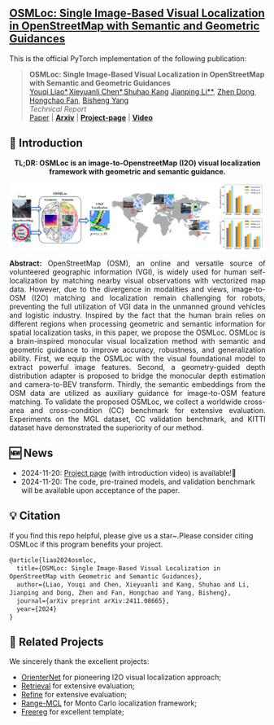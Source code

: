 <h2> 
<a href="https://whu-usi3dv.github.io/OSMLoc/" target="_blank">OSMLoc: Single Image-Based Visual Localization in OpenStreetMap with Semantic and Geometric Guidances</a>
</h2>

This is the official PyTorch implementation of the following publication:

> **OSMLoc: Single Image-Based Visual Localization in OpenStreetMap with Semantic and Geometric Guidances**<br/>
> [Youqi Liao*](https://martin-liao.github.io/),[Xieyuanli Chen*](https://xieyuanli-chen.com/),[Shuhao Kang](https://kang-1-2-3.github.io/) [Jianping Li**](https://kafeiyin00.github.io/),  [Zhen Dong](https://dongzhenwhu.github.io/index.html), [Hongchao Fan](https://scholar.google.com/citations?user=VeH-I7AAAAAJ), [Bisheng Yang](https://3s.whu.edu.cn/info/1025/1415.htm)<br/>
> *Technical Report*<br/>
> [Paper]() | [**Arxiv**](https://arxiv.org/abs/2411.08665) | [**Project-page**](https://whu-usi3dv.github.io/OSMLoc/) | [**Video**](https://youtu.be/b09mZ3AmNkA)


## 🔭 Introduction
<p align="center">
<strong>TL;DR: OSMLoc is an image-to-OpenstreetMap (I2O) visual localization framework with geometric and semantic guidance.</strong>
</p>
<img src="./figs/motivation_repo.png" alt="Motivation" style="zoom:100%; display: block; margin-left: auto; margin-right: auto; max-width: 100%;">

<p align="justify">
<strong>Abstract:</strong> OpenStreetMap (OSM), an online and versatile source of volunteered geographic information (VGI), is widely used for human self-localization by matching nearby visual observations with vectorized map data. However, due to the divergence in modalities and views, image-to-OSM (I2O) matching and localization remain challenging for robots, preventing the full utilization of VGI data in the unmanned ground vehicles and logistic industry. Inspired by the fact that the human brain relies on different regions when processing geometric and semantic information for spatial localization tasks, in this paper, we propose the OSMLoc. OSMLoc is a brain-inspired monocular visual localization method with semantic and geometric guidance to improve accuracy, robustness, and generalization ability. First, we equip the OSMLoc with the visual foundational model to extract powerful image features. Second, a geometry-guided depth distribution adapter is proposed to bridge the monocular depth estimation and camera-to-BEV transform. Thirdly, the semantic embeddings from the OSM data are utilized as auxiliary guidance for image-to-OSM feature matching. To validate the proposed OSMLoc, we collect a worldwide cross-area and cross-condition (CC) benchmark for extensive evaluation. Experiments on the MGL dataset, CC validation benchmark, and KITTI dataset have demonstrated the superiority of our method.
</p>

## 🆕 News
- 2024-11-20: [Project page](https://whu-usi3dv.github.io/OSMLoc/) (with introduction video) is available!🎉 
- 2024-11-20: The code, pre-trained models, and validation benchmark will be available upon acceptance of the paper.

## 💡 Citation
If you find this repo helpful, please give us a star~.Please consider citing OSMLoc if this program benefits your project.
```
@article{liao2024osmloc,
  title={OSMLoc: Single Image-Based Visual Localization in OpenStreetMap with Geometric and Semantic Guidances},
  author={Liao, Youqi and Chen, Xieyuanli and Kang, Shuhao and Li, Jianping and Dong, Zhen and Fan, Hongchao and Yang, Bisheng},
  journal={arXiv preprint arXiv:2411.08665},
  year={2024}
}
```

## 🔗 Related Projects
We sincerely thank the excellent projects:
- [OrienterNet](https://github.com/facebookresearch/OrienterNet) for pioneering I2O visual localization approach;
- [Retrieval](https://github.com/YujiaoShi/HighlyAccurate) for extensive evaluation;
- [Refine](https://github.com/tudelft-iv/CrossViewMetricLocalization) for extensive evaluation;
- [Range-MCL](https://github.com/PRBonn/range-mcl) for Monto Carlo localization framework;
- [Freereg](https://github.com/WHU-USI3DV/FreeReg) for excellent template; 